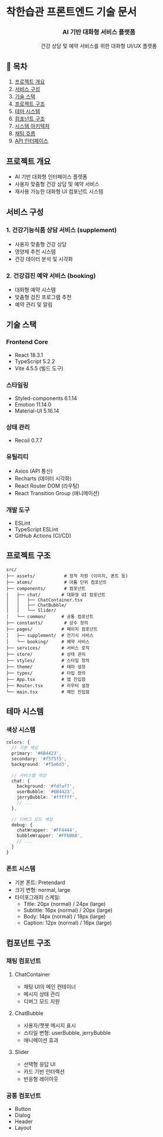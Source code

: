 # 착한습관 프론트엔드 기술 문서

<div align="center">
  <h3>AI 기반 대화형 서비스 플랫폼</h3>
  <p>건강 상담 및 예약 서비스를 위한 대화형 UI/UX 플랫폼</p>
</div>

## 📑 목차
1. [프로젝트 개요](#프로젝트-개요)
2. [서비스 구성](#서비스-구성)
3. [기술 스택](#기술-스택)
4. [프로젝트 구조](#프로젝트-구조)
5. [테마 시스템](#테마-시스템)
6. [컴포넌트 구조](#컴포넌트-구조)
7. [시스템 아키텍처](ARCHITECTURE.md)
8. [채팅 흐름](chat-flow.md)
9. [API 인터페이스](api-interface.md)

## 프로젝트 개요
- AI 기반 대화형 인터페이스 플랫폼
- 사용자 맞춤형 건강 상담 및 예약 서비스
- 재사용 가능한 대화형 UI 컴포넌트 시스템

## 서비스 구성

### 1. 건강기능식품 상담 서비스 (supplement)
- 사용자 맞춤형 건강 상담
- 영양제 추천 시스템
- 건강 데이터 분석 및 시각화

### 2. 건강검진 예약 서비스 (booking)
- 대화형 예약 시스템
- 맞춤형 검진 프로그램 추천
- 예약 관리 및 알림

## 기술 스택
### Frontend Core
- React 18.3.1
- TypeScript 5.2.2
- Vite 4.5.5 (빌드 도구)

### 스타일링
- Styled-components 6.1.14
- Emotion 11.14.0
- Material-UI 5.16.14

### 상태 관리
- Recoil 0.7.7

### 유틸리티
- Axios (API 통신)
- Recharts (데이터 시각화)
- React Router DOM (라우팅)
- React Transition Group (애니메이션)

### 개발 도구
- ESLint
- TypeScript ESLint
- GitHub Actions (CI/CD)

## 프로젝트 구조

```
src/
├── assets/           # 정적 자원 (이미지, 폰트 등)
├── atoms/            # 아톰 단위 컴포넌트
├── components/       # 컴포넌트
│   ├── chat/        # 대화형 UI 컴포넌트
│   │   ├── ChatContainer.tsx
│   │   ├── ChatBubble/
│   │   └── Slider/
│   └── common/      # 공통 컴포넌트
├── constants/        # 상수 정의
├── pages/           # 페이지 컴포넌트
│   ├── supplement/  # 건기식 서비스
│   └── booking/     # 예약 서비스
├── services/        # 서비스 로직
├── store/           # 상태 관리
├── styles/          # 스타일 정의
├── theme/           # 테마 설정
├── types/           # 타입 정의
├── App.tsx          # 앱 진입점
├── Router.tsx       # 라우터 설정
└── main.tsx         # 메인 진입점
```

## 테마 시스템

### 색상 시스템
```typescript
colors: {
  // 기본 색상
  primary: '#6B4423',
  secondary: '#f5f5f5',
  background: '#f5e6d3',
  
  // 서비스별 색상
  chat: {
    background: '#fdfaf7',
    userBubble: '#6B4423',
    jerryBubble: '#ffffff',
    // ...
  },
  
  // 디버그 모드 색상
  debug: {
    chatWrapper: '#FF4444',
    bubbleWrapper: '#FF6B6B',
    // ...
  }
}
```

### 폰트 시스템
- 기본 폰트: Pretendard
- 크기 변형: normal, large
- 타이포그래피 스케일:
  - Title: 20px (normal) / 24px (large)
  - Subtitle: 16px (normal) / 20px (large)
  - Body: 14px (normal) / 18px (large)
  - Caption: 12px (normal) / 16px (large)

## 컴포넌트 구조

### 채팅 컴포넌트
1. ChatContainer
   - 채팅 UI의 메인 컨테이너
   - 메시지 상태 관리
   - 디버그 모드 지원

2. ChatBubble
   - 사용자/챗봇 메시지 표시
   - 스타일 변형: userBubble, jerryBubble
   - 애니메이션 효과

3. Slider
   - 선택형 응답 UI
   - 카드 기반 인터랙션
   - 반응형 레이아웃

### 공통 컴포넌트
- Button
- Dialog
- Header
- Layout
